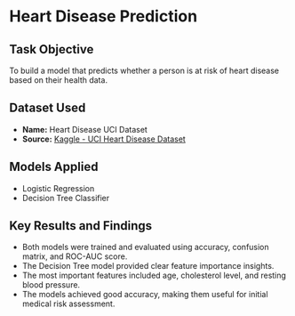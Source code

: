 # Heart Disease Prediction

## Task Objective
To build a model that predicts whether a person is at risk of heart disease based on their health data.

## Dataset Used
- **Name:** Heart Disease UCI Dataset
- **Source:** [Kaggle - UCI Heart Disease Dataset](https://www.kaggle.com/datasets/ronitf/heart-disease-uci)

## Models Applied
- Logistic Regression
- Decision Tree Classifier

## Key Results and Findings
- Both models were trained and evaluated using accuracy, confusion matrix, and ROC-AUC score.
- The Decision Tree model provided clear feature importance insights.
- The most important features included age, cholesterol level, and resting blood pressure.
- The models achieved good accuracy, making them useful for initial medical risk assessment.
